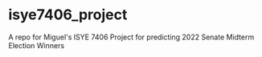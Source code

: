 # isye7406_project
A repo for Miguel's ISYE 7406 Project for predicting 2022 Senate Midterm Election Winners
